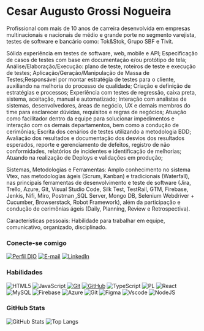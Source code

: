 # Cesar Augusto Grossi Nogueira

Profissional com mais de 10 anos de carreira desenvolvida em empresas multinacionais e nacionais de médio e grande porte no segmento varejista, testes de software e bancário como: Tok&Stok, Grupo SBF e Tivit.

Sólida experiência em testes de software, web, mobile e API; Especificação de casos de testes com base em documentação e/ou protótipo de tela; Análise/Elaboração/Execução: plano de teste, roteiros de teste e execução de testes; Aplicação/Geração/Manipulação de Massa de Testes;Responsável por montar estratégia de testes para o cliente, auxiliando na melhoria do processo de qualidade; Criação e definição de estratégias e processos; Experiência com testes de regressão, caixa preta, sistema, aceitação, manual e automatizado; Interação com analistas de sistemas, desenvolvedores, áreas de negócio, UX e demais membros do time para esclarecer dúvidas, requisitos e regras de negócios; Atuação como facilitador dentro da equipe para solucionar impedimentos e interação com os demais departamentos, bem como a condução de cerimônias; Escrita dos cenários de testes utilizando a metodologia BDD; Avaliação dos resultados e documentação dos desvios dos resultados esperados, reporte e gerenciamento de defeitos, registro de não conformidades, relatórios de incidentes e identificação de melhorias; Atuando na realização de Deploys e validações em produção;

Sistemas, Metodologias e Ferramentas: Amplo conhecimento no sistema Vtex, nas metodologias ágeis (Scrum, Kanban) e tradicionais (Waterfall), nas principais ferramentas de desenvolvimento e teste de software (Jira, Trello, Azure, Git, Visual Studio Code, Silk Test, TestRail, GTM, Firebase, Jenkis, Nifi, Miro, Postman ,SQL Server, Mongo DB, Selenium Webdriver + Cucumber, Browserstack, Robot Framework), além da participação e condução de cerimônias ágeis (Daily, Planning, Review e Retrospectiva).

Características pessoais: Habilidade para trabalhar em equipe, comunicativo, organizado, disciplinado.

### Conecte-se comigo

[![Perfil DIO](https://img.shields.io/badge/-Meu%20Perfil%20na%20DIO-30A3DC?style=for-the-badge)](https://web.dio.me/users/cefevi)
[![E-mail](https://img.shields.io/badge/-Email-000?style=for-the-badge&logo=microsoft-outlook&logoColor=E94D5F)](mailto:cefevi@gmail.com)
[![LinkedIn](https://img.shields.io/badge/-LinkedIn-000?style=for-the-badge&logo=linkedin&logoColor=30A3DC)](https://www.linkedin.com/in/cesar-augusto-grossi-nogueira-6b12874a/)

### Habilidades

![HTML5](https://img.shields.io/badge/HTML-000?style=for-the-badge&logo=html5&logoColor=30A3DC)
![JavaScript](https://img.shields.io/badge/JavaScript-000?style=for-the-badge&logo=javascript&logoColor=30A3DC)
[![Git](https://img.shields.io/badge/Git-000?style=for-the-badge&logo=git&logoColor=E94D5F)](https://git-scm.com/doc)
[![GitHub](https://img.shields.io/badge/GitHub-000?style=for-the-badge&logo=github&logoColor=30A3DC)](https://docs.github.com/)
![TypeScript](https://img.shields.io/badge/TypeScript-000?style=for-the-badge&logo=typescript&logoColor=white)
![PL](https://img.shields.io/badge/PL%2FSQL-FFFFFF?style=for-the-badge&logo=oracle&logoColor=FF0000&labelColor=FFFFFF&color=FF0000)
![React](https://img.shields.io/badge/React-000?style=for-the-badge&logo=react&logoColor=61DAFB)
![MySQL](https://img.shields.io/badge/MySQL-00000F?style=for-the-badge&logo=mysql&logoColor=white)
![Firebase](https://img.shields.io/badge/Firebase-000?style=for-the-badge&logo=firebase&logoColor=ffca28)
![Azure](https://img.shields.io/badge/Azure-000?style=for-the-badge&logo=microsoft%20azure&logoColor=blue&labelColor=FFFFFF&link=https%3A%2F%2Fimages.app.goo.gl%2FK7PN1jYJd57x4q7A8)
![Git](https://img.shields.io/badge/GIT-E44C30?style=for-the-badge&logo=git&logoColor=white)
![Figma](https://img.shields.io/badge/Figma-696969?style=for-the-badge&logo=figma&logoColor=figma)
![Vscode](https://img.shields.io/badge/Vscode-007ACC?style=for-the-badge&logo=visual-studio-code&logoColor=white)
![NodeJS](https://img.shields.io/badge/node.js-6DA55F?style=for-the-badge&logo=node.js&logoColor=white)

### GitHub Stats

![GitHub Stats](https://github-readme-stats.vercel.app/api?username=cesar-nogueira&theme=transparent&bg_color=000&border_color=30A3DC&show_icons=true&icon_color=30A3DC&title_color=E94D5F&text_color=FFF)
![Top Langs](https://github-readme-stats-git-masterrstaa-rickstaa.vercel.app/api/top-langs/?username=cesar-nogueira&layout=compact&bg_color=000&border_color=30A3DC&title_color=E94D5F&text_color=FFF)